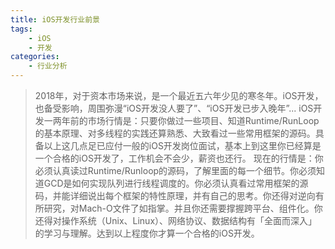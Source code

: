 ```yaml
---
title: iOS开发行业前景
tags: 
    - iOS
    - 开发
categories:
    - 行业分析
---
```

>2018年，对于资本市场来说，是一个最近五六年少见的寒冬年。iOS开发，也备受影响，周围弥漫“iOS开发没人要了”、“iOS开发已步入晚年”...
iOS开发一两年前的市场行情是：只要你做过一些项目、知道Runtime/RunLoop的基本原理、对多线程的实践还算熟悉、大致看过一些常用框架的源码。具备以上这几点足已应付一般的iOS开发岗位面试，基本上到这里你已经算是一个合格的iOS开发了，工作机会不会少，薪资也还行。
现在的行情是：你必须认真读过Runtime/Runloop的源码，了解里面的每一个细节。你必须知道GCD是如何实现队列进行线程调度的。你必须认真看过常用框架的源码，并能详细说出每个框架的特性原理，并有自己的思考。你还得对逆向有所研究，对Mach-O文件了如指掌。并且你还需要撑握跨平台、组件化。你还得对操作系统（Unix、Linux）、网络协议、数据结构有「全面而深入」的学习与理解。达到以上程度你才算一个合格的iOS开发。

